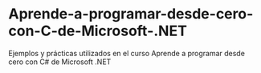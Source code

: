 # Aprende-a-programar-desde-cero-con-C-de-Microsoft-.NET
Ejemplos y prácticas utilizados en el curso Aprende a programar desde cero con C# de Microsoft .NET
